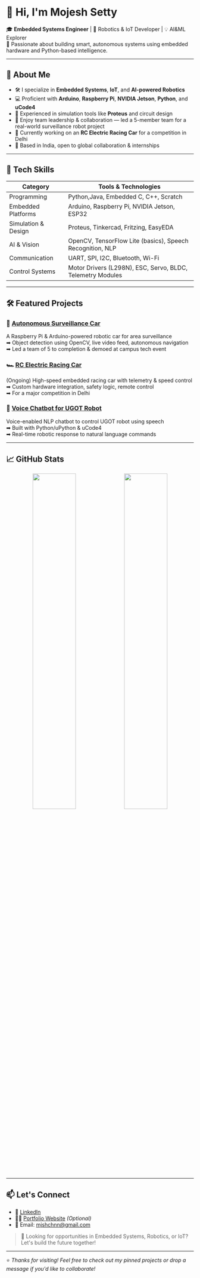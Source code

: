 # 👋 Hi, I'm Mojesh Setty

🎓 **Embedded Systems Engineer** | 🤖 Robotics & IoT Developer | 💡 AI&ML Explorer  
🚀 Passionate about building smart, autonomous systems using embedded hardware and Python-based intelligence.

---

## 🚀 About Me

- 🛠 I specialize in **Embedded Systems**, **IoT**, and **AI-powered Robotics**
- 💻 Proficient with **Arduino**, **Raspberry Pi**, **NVIDIA Jetson**, **Python**, and **uCode4**
- 🔧 Experienced in simulation tools like **Proteus** and circuit design
- 🤝 Enjoy team leadership & collaboration — led a 5-member team for a real-world surveillance robot project
- 🎯 Currently working on an **RC Electric Racing Car** for a competition in Delhi
- 📍 Based in India, open to global collaboration & internships

---

## 🧠 Tech Skills

| Category          | Tools & Technologies                                           |
|-------------------|----------------------------------------------------------------|
| Programming       | Python,Java, Embedded C, C++, Scratch                               |
| Embedded Platforms| Arduino, Raspberry Pi, NVIDIA Jetson, ESP32                    |
| Simulation & Design | Proteus, Tinkercad, Fritzing, EasyEDA                       |
| AI & Vision       | OpenCV, TensorFlow Lite (basics), Speech Recognition, NLP      |
| Communication     | UART, SPI, I2C, Bluetooth, Wi-Fi                               |
| Control Systems   | Motor Drivers (L298N), ESC, Servo, BLDC, Telemetry Modules     |

---

## 🛠 Featured Projects

### 🔧 [Autonomous Surveillance Car](#)
A Raspberry Pi & Arduino-powered robotic car for area surveillance  
➡ Object detection using OpenCV, live video feed, autonomous navigation  
➡ Led a team of 5 to completion & demoed at campus tech event

### 🏎 [RC Electric Racing Car](#)
(Ongoing) High-speed embedded racing car with telemetry & speed control  
➡ Custom hardware integration, safety logic, remote control  
➡ For a major competition in Delhi

### 🤖 [Voice Chatbot for UGOT Robot](#)
Voice-enabled NLP chatbot to control UGOT robot using speech  
➡ Built with Python/uPython & uCode4  
➡ Real-time robotic response to natural language commands

---

## 📈 GitHub Stats

<p align="center">
  <img src="https://github-readme-stats.vercel.app/api?username=your-username&show_icons=true&theme=tokyonight" width="48%" />
  <img src="https://github-readme-streak-stats.herokuapp.com/?user=your-username&theme=tokyonight" width="48%" />
</p>

---

## 📫 Let's Connect

- 🔗 [LinkedIn](https://linkedin.com/in/mojeshsetty)
- 🧑‍💻 [Portfolio Website](https://your-portfolio-link.com) *(Optional)*
- 📧 Email: mjshchnn@gmail.com

> 👀 Looking for opportunities in Embedded Systems, Robotics, or IoT? Let's build the future together!

---

⭐ *Thanks for visiting! Feel free to check out my pinned projects or drop a message if you'd like to collaborate!*

